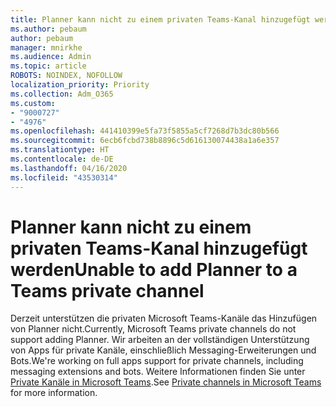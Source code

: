 ```yaml
---
title: Planner kann nicht zu einem privaten Teams-Kanal hinzugefügt werden
ms.author: pebaum
author: pebaum
manager: mnirkhe
ms.audience: Admin
ms.topic: article
ROBOTS: NOINDEX, NOFOLLOW
localization_priority: Priority
ms.collection: Adm_O365
ms.custom:
- "9000727"
- "4976"
ms.openlocfilehash: 441410399e5fa73f5855a5cf7268d7b3dc80b566
ms.sourcegitcommit: 6ecb6fcbd738b8896c5d616130074438a1a6e357
ms.translationtype: HT
ms.contentlocale: de-DE
ms.lasthandoff: 04/16/2020
ms.locfileid: "43530314"
---
```

# <a name="unable-to-add-planner-to-a-teams-private-channel"></a><span data-ttu-id="a79a6-102">Planner kann nicht zu einem privaten Teams-Kanal hinzugefügt werden</span><span class="sxs-lookup"><span data-stu-id="a79a6-102">Unable to add Planner to a Teams private channel</span></span>

<span data-ttu-id="a79a6-103">Derzeit unterstützen die privaten Microsoft Teams-Kanäle das Hinzufügen von Planner nicht.</span><span class="sxs-lookup"><span data-stu-id="a79a6-103">Currently, Microsoft Teams private channels do not support adding Planner.</span></span>  <span data-ttu-id="a79a6-104">Wir arbeiten an der vollständigen Unterstützung von Apps für private Kanäle, einschließlich Messaging-Erweiterungen und Bots.</span><span class="sxs-lookup"><span data-stu-id="a79a6-104">We're working on full apps support for private channels, including messaging extensions and bots.</span></span> <span data-ttu-id="a79a6-105">Weitere Informationen finden Sie unter [Private Kanäle in Microsoft Teams](https://docs.microsoft.com/microsoftteams/private-channels#what-you-need-to-know-about-private-channels).</span><span class="sxs-lookup"><span data-stu-id="a79a6-105">See [Private channels in Microsoft Teams](https://docs.microsoft.com/microsoftteams/private-channels#what-you-need-to-know-about-private-channels) for more information.</span></span>
